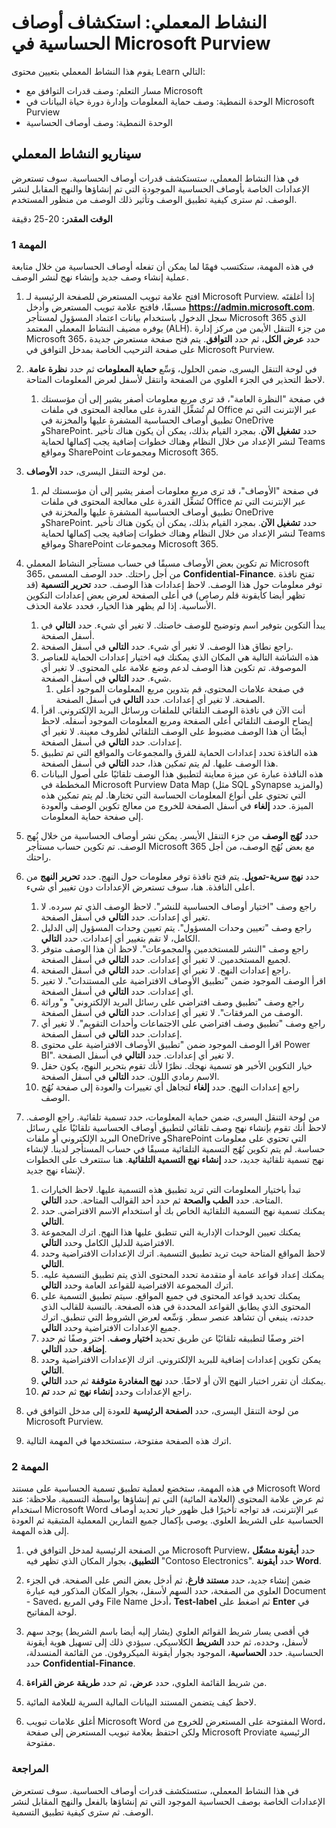 <!---
---
النشاط المعملي: العنوان: "استكشاف أوصاف الحساسية في Microsoft Purview" مسار التعلم/الوحدة النمطية/الوحدة: "مسار التعلم: وصف قدرات توافق Microsoft؛ الوحدة النمطية 3: وصف حماية المعلومات وإدارة دورة حياة البيانات في Microsoft Purview؛ الوحدة 4: وصف أوصاف الحساسية"
---
--->

# النشاط المعملي: استكشاف أوصاف الحساسية في Microsoft Purview

يقوم هذا النشاط المعملي بتعيين محتوى Learn التالي:

- مسار التعلم: وصف قدرات التوافق مع Microsoft
- الوحدة النمطية: وصف حماية المعلومات وإدارة دورة حياة البيانات في Microsoft Purview
- الوحدة النمطية: وصف أوصاف الحساسية

## سيناريو النشاط المعملي

في هذا النشاط المعملي، ستستكشف قدرات أوصاف الحساسية.  سوف تستعرض الإعدادات الخاصة بأوصاف الحساسية الموجودة التي تم إنشاؤها والنهج المقابل لنشر الوصف.   ثم سترى كيفية تطبيق الوصف وتأثير ذلك الوصف من منظور المستخدم.

**الوقت المقدر:** 20-25 دقيقة

### المهمة 1

في هذه المهمة، ستكتسب فهمًا لما يمكن أن تفعله أوصاف الحساسية من خلال متابعة عملية إنشاء وصف جديد وإنشاء نهج لنشر الوصف.

1. افتح علامة تبويب المستعرض للصفحة الرئيسية لـ Microsoft Purview.  إذا أغلقتَه مسبقًا، فافتح علامة تبويب المستعرض وأدخل **https://admin.microsoft.com**. سجل الدخول باستخدام بيانات اعتماد المسؤول لمستأجر Microsoft 365 الذي يوفره مضيف النشاط المعملي المعتمد (ALH). من جزء التنقل الأيمن من مركز إدارة Microsoft 365، حدد **عرض الكل**، ثم حدد **التوافق**.  يتم فتح صفحة مستعرض جديدة على صفحة الترحيب الخاصة بمدخل التوافق في Microsoft Purview.

1. في لوحة التنقل اليسرى، ضمن الحلول، وَسِّع **حماية المعلومات** ثم حدد **نظرة عامة**. لاحظ التحذير في الجزء العلوي من الصفحة وانتقل لأسفل لعرض المعلومات المتاحة.
   1. في صفحة "النظرة العامة"، قد ترى مربع معلومات أصفر يشير إلى أن مؤسستك لم تُشغِّل القدرة على معالجة المحتوى في ملفات Office عبر الإنترنت التي تم تطبيق أوصاف الحساسية المشفرة عليها والمخزنة في OneDrive وSharePoint.  حدد **تشغيل الآن**.  بمجرد القيام بذلك، يمكن أن يكون هناك تأخير لنشر الإعداد من خلال النظام وهناك خطوات إضافية يجب إكمالها لحماية Teams ومواقع SharePoint ومجموعات Microsoft 365.

1. من لوحة التنقل اليسرى، حدد **الأوصاف**.
   1. في صفحة "الأوصاف"، قد ترى مربع معلومات أصفر يشير إلى أن مؤسستك لم تُشغِّل القدرة على معالجة المحتوى في ملفات Office عبر الإنترنت التي تم تطبيق أوصاف الحساسية المشفرة عليها والمخزنة في OneDrive وSharePoint.  حدد **تشغيل الآن**.  بمجرد القيام بذلك، يمكن أن يكون هناك تأخير لنشر الإعداد من خلال النظام وهناك خطوات إضافية يجب إكمالها لحماية Teams ومواقع SharePoint ومجموعات Microsoft 365.

1. تم تكوين بعض الأوصاف مسبقًا في حساب مستأجر النشاط المعملي Microsoft 365، من أجل راحتك. حدد الوصف المسمى **Confidential-Finance**.  تفتح نافذة توفر معلومات حول هذا الوصف.  لاحظ إعدادات هذا الوصف.  حدد **تحرير التسمية** (قد تظهر أيضا كأيقونة قلم رصاص) في أعلى الصفحة لعرض بعض إعدادات التكوين الأساسية. إذا لم يظهر هذا الخيار، فحدد علامة الحذف.
    1. يبدأ التكوين بتوفير اسم وتوضيح للوصف خاصتك.  لا تغير أي شيء.  حدد **التالي** في أسفل الصفحة.
    1. راجع نطاق هذا الوصف. لا تغير أي شيء.  حدد **التالي** في أسفل الصفحة.
    1. هذه الشاشة التالية هي المكان الذي يمكنك فيه اختيار إعدادات الحماية للعناصر الموصوفة. تم تكوين هذا الوصف لدعم وضع علامة على المحتوى. لا تغير أي شيء.  حدد **التالي** في أسفل الصفحة.
        1. في صفحة علامات المحتوى، قم بتدوين مربع المعلومات الموجود أعلى الصفحة.  لا تغير أي إعدادات.  حدد **التالي** في أسفل الصفحة.
    1. أنت الآن في نافذة الوصف التلقائي للملفات ورسائل البريد الإلكتروني.  اقرأ إيضاح الوصف التلقائي أعلى الصفحة ومربع المعلومات الموجود أسفله.  لاحظ أيضًا أن هذا الوصف مضبوط على الوصف التلقائي لظروف معينة. لا تغير أي إعدادات.  حدد **التالي** في أسفل الصفحة.
    1. هذه النافذة تحدد إعدادات الحماية للفرق والمجموعات والمواقع التي تم تطبيق هذا الوصف عليها. لم يتم تمكين هذا، حدد **التالي** في أسفل الصفحة.
    1. هذه النافذة عبارة عن ميزة معاينة لتطبيق هذا الوصف تلقائيًا على أصول البيانات المخططة في Microsoft Purview Data Map (مثل SQL وSynapse والمزيد) التي تحتوي على أنواع المعلومات الحساسة التي تختارها.  لم يتم تمكين هذه الميزة. حدد **إلغاء** في أسفل الصفحة للخروج من معالج تكوين الوصف والعودة إلى صفحة حماية المعلومات.

1. حدد **نُهُج الوصف** من جزء التنقل الأيسر.  يمكن نشر أوصاف الحساسية من خلال نُهج الوصف.  تم تكوين حساب مستأجر Microsoft 365 مع بعض نُهُج الوصف، من أجل راحتك.

1. حدد **نهج سرية-تمويل**.  يتم فتح نافذة توفر معلومات حول النهج. حدد **تحرير النهج** من أعلى النافذة.  هنا، سوف تستعرض الإعدادات دون تغيير أي شيء.
    1. راجع وصف "اختيار أوصاف الحساسية للنشر".  لاحظ الوصف الذي تم سرده.  لا تغير أي إعدادات.  حدد **التالي** في أسفل الصفحة.
    1. راجع وصف "تعيين وحدات المسؤول". يتم تعيين وحدات المسؤول إلى الدليل الكامل، لا تقم بتغيير أي إعدادات. حدد **التالي**.  
    1. راجع وصف "النشر للمستخدمين والمجموعات".  لاحظ أن هذا الوصف متوفر لجميع المستخدمين.  لا تغير أي إعدادات.  حدد **التالي** في أسفل الصفحة.
    1. راجع إعدادات النهج. لا تغير أي إعدادات.  حدد **التالي** في أسفل الصفحة.
    1. اقرأ الوصف الموجود ضمن "تطبيق الأوصاف الافتراضية على المستندات". لا تغير أي إعدادات.  حدد **التالي** في أسفل الصفحة.
    1. راجع وصف "تطبيق وصف افتراضي على رسائل البريد الإلكتروني" و"وراثة الوصف من المرفقات". لا تغير أي إعدادات.  حدد **التالي** في أسفل الصفحة.
    1. راجع وصف "تطبيق وصف افتراضي على الاجتماعات وأحداث التقويم". لا تغير أي إعدادات.  حدد **التالي** في أسفل الصفحة.
    1. اقرأ الوصف الموجود ضمن "تطبيق الأوصاف الافتراضية على محتوى Power BI". لا تغير أي إعدادات.  حدد **التالي** في أسفل الصفحة.
    1. خيار التكوين الأخير هو تسمية نهجك.  نظرًا لأنك تقوم بتحرير النهج، يكون حقل الاسم رمادي اللون. حدد **التالي** في أسفل الصفحة.
    1. راجع إعدادات النهج. حدد **إلغاء** لتجاهل أي تغييرات والعودة إلى صفحة نُهُج الوصف.

1. من لوحة التنقل اليسرى، ضمن حماية المعلومات، حدد تسمية تلقائية. راجع الوصف. لاحظ أنك تقوم بإنشاء نهج وصف تلقائي لتطبيق أوصاف الحساسية تلقائيًا على رسائل البريد الإلكتروني أو ملفات OneDrive وSharePoint التي تحتوي على معلومات حساسة. لم يتم تكوين نُهُج التسمية التلقائية مسبقًا في حساب المستأجر لدينا. لإنشاء نهج تسمية تلقائية جديد، حدد **إنشاء نهج التسمية التلقائية**.  هنا ستتعرف على الخطوات لإنشاء نهج جديد.
    1. تبدأ باختيار المعلومات التي تريد تطبيق هذه التسمية عليها.  لاحظ الخيارات المتاحة.  حدد **الطب والصحة** ثم حدد أحد القوالب المتاحة.  حدد **التالي**.
    1. يمكنك تسمية نهج التسمية التلقائية الخاص بك أو استخدام الاسم الافتراضي.  حدد **التالي**.
    1. يمكنك تعيين الوحدات الإدارية التي تنطبق عليها هذا النهج.  اترك المجموعة الافتراضية للدليل الكامل وحدد **التالي**.
    1. لاحظ المواقع المتاحة حيث تريد تطبيق التسمية.  اترك الإعدادات الافتراضية وحدد **التالي**.
    1. يمكنك إعداد قواعد عامة أو متقدمة تحدد المحتوى الذي يتم تطبيق التسمية عليه.  اترك المجموعة الافتراضية للقواعد العامة وحدد **التالي**.
    1. يمكنك تحديد قواعد المحتوى في جميع المواقع.  سيتم تطبيق التسمية على المحتوى الذي يطابق القواعد المحددة في هذه الصفحة.  بالنسبة للقالب الذي حددته، ينبغي أن تشاهد عنصر سطر. وَسِّعه لعرض الشروط التي تنطبق.  اترك جميع الإعدادات الافتراضية وحدد **التالي**.
    1. اختر وصفًا لتطبيقه تلقائيًا عن طريق تحديد **اختيار وصف**.  اختر وصفًا ثم حدد **إضافة**. حدد **التالي**.
    1. يمكن تكوين إعدادات إضافية للبريد الإلكتروني. اترك الإعدادات الافتراضية وحدد **التالي**.
    1. يمكنك أن تقرر اختبار النهج الآن أو لاحقًا.  حدد **نهج المغادرة متوقفة** ثم حدد **التالي**.
    1. راجع الإعدادات وحدد **إنشاء نهج** ثم حدد **تم**.

1. من لوحة التنقل اليسرى، حدد **الصفحة الرئيسية** للعودة إلى مدخل التوافق في Microsoft Purview.

1. اترك هذه الصفحة مفتوحة، ستستخدمها في المهمة التالية.

### المهمة 2

في هذه المهمة، ستخضع لعملية تطبيق تسمية الحساسية على مستند Microsoft Word ثم عرض علامة المحتوى (العلامة المائية) التي تم إنشاؤها بواسطة التسمية. ملاحظة: عند استخدام Microsoft Word عبر الإنترنت، قد تواجه تأخيرًا قبل ظهور خيار تحديد أوصاف الحساسية على الشريط العلوي.  يوصى بإكمال جميع التمارين المعملية المتبقية ثم العودة إلى هذه المهمة.

1. من الصفحة الرئيسية لمدخل التوافق في Microsoft Purview، حدد **أيقونة مشغّل التطبيق**، بجوار المكان الذي تظهر فيه "Contoso Electronics". حدد **أيقونة Word**.  

1. ضمن إنشاء جديد، حدد **مستند فارغ**، ثم أدخل بعض النص على الصفحة.  في الجزء العلوي من الصفحة، حدد السهم لأسفل، بجوار المكان المذكور فيه عبارة Document - Saved، وفي المربع File Name أدخل، **Test-label** ثم اضغط على **Enter** في لوحة المفاتيح.

1. في أقصى يسار شريط القوائم العلوي (يشار إليه أيضا باسم الشريط) يوجد سهم لأسفل، وحدده، ثم حدد **الشريط** الكلاسيكي.  سيؤدي ذلك إلى تسهيل هوية أيقونة الحساسية. حدد **الحساسية**، الموجود بجوار أيقونة الميكروفون. من القائمة المنسدلة، حدد **Confidential-Finance**.  

1. من شريط القائمة العلوي، حدد **عرض**، ثم حدد **طريقة عرض القراءة**.

1. لاحظ كيف يتضمن المستند البيانات المالية السرية للعلامة المائية.  

1. أغلق علامات تبويب Microsoft Word المفتوحة على المستعرض للخروج من Word، ولكن احتفظ بعلامة تبويب المستعرض إلى صفحة Microsoft Proviate الرئيسية مفتوحة.

### المراجعة

في هذا النشاط المعملي، ستستكشف قدرات أوصاف الحساسية.  سوف تستعرض الإعدادات الخاصة بوصف الحساسية الموجود التي تم إنشاؤها بالفعل والنهج المقابل لنشر الوصف.   ثم سترى كيفية تطبيق التسمية.
